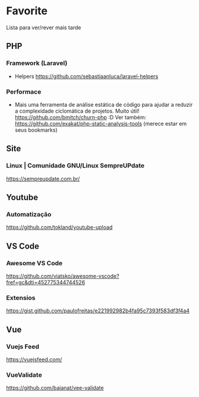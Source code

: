 # Favorite
Lista para ver/rever mais tarde


## PHP
### Framework (Laravel)
- Helpers
    https://github.com/sebastiaanluca/laravel-helpers

### Performace
 - Mais uma ferramenta de análise estática de código para ajudar a reduzir a complexidade ciclomática de projetos. Muito útil!
https://github.com/bmitch/churn-php
:D
Ver também: https://github.com/exakat/php-static-analysis-tools (merece estar em seus bookmarks)

## Site
### Linux | Comunidade GNU/Linux SempreUPdate
https://sempreupdate.com.br/

## Youtube
### Automatização
https://github.com/tokland/youtube-upload

## VS Code
###  Awesome VS Code
https://github.com/viatsko/awesome-vscode?fref=gc&dti=452775344744526

### Extensios
https://gist.github.com/paulofreitas/e221992982b4fa95c7393f583df3f4a4

## Vue
### Vuejs Feed
https://vuejsfeed.com/

### VueValidate
https://github.com/baianat/vee-validate
